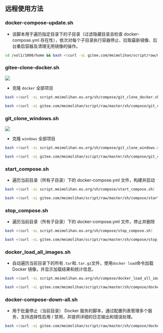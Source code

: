 ## 远程使用方法

### docker-compose-update.sh

- 该脚本用于遍历指定目录下的子目录（过滤隐藏目录且检查 docker-compose.yml 存在性），依次对每个子目录执行容器停止、拉取最新镜像、后台重启容器及清理无用镜像的操作。

```bash
cd /vol1/1000/home && bash <(curl -sL gitee.com/meimolihan/script/raw/master/sh/compose/docker-compose-update.sh)
```

### gitee-clone-docker.sh

![](https://file.meimolihan.eu.org/screenshot/git-clone-docker-001.webp)

- 克隆 `docker`  全部项目

```bash
bash <(curl -sL script.meimolihan.eu.org/sh/compose/git_clone_docker.sh)
```

```bash
bash <(curl -sL gitee.com/meimolihan/script/raw/master/sh/compose/git_clone_docker.sh)
```

### git_clone_windows.sh

![](https://file.meimolihan.eu.org/screenshot/git_clone_windows-001.webp) 

- 克隆 `windows` 全部项目

```bash
bash <(curl -sL script.meimolihan.eu.org/sh/compose/git_clone_windows.sh)
```

```bash
bash <(curl -sL gitee.com/meimolihan/script/raw/master/sh/compose/git_clone_windows.sh)
```

### start_compose.sh

- 遍历当前目录（所有子目录）下的 docker-compose.yml 文件，构建并启动

```bash
bash <(curl -sL script.meimolihan.eu.org/sh/compose/start_compose.sh)
```

```bash
bash <(curl -sL gitee.com/meimolihan/script/raw/master/sh/compose/start_compose.sh)
```

### stop_compose.sh

- 遍历当前目录（所有子目录）下的 docker-compose.yml 文件，停止并删除

```bash
bash <(curl -sL script.meimolihan.eu.org/sh/compose/stop_compose.sh)
```

```bash
bash <(curl -sL gitee.com/meimolihan/script/raw/master/sh/compose/stop_compose.sh)
```

### docker_load_all_images.sh

- 自动遍历当前目录下的所有`.tar`和`.tar.gz`文件，使用`docker load`命令加载 Docker 镜像，并显示加载结果和统计信息。

```bash
bash <(curl -sL script.meimolihan.eu.org/sh/compose/docker_load_all_images.sh)
```

```bash
bash <(curl -sL gitee.com/meimolihan/script/raw/master/sh/compose/docker_load_all_images.sh)
```

### docker-compose-down-all.sh

- 用于批量停止（当前目录） Docker 服务的脚本，通过配置列表管理多个服务，支持选择性启用 / 禁用，并提供详细的日志输出和错误处理。

```bash
bash <(curl -sL gitee.com/meimolihan/script/raw/master/sh/compose/docker-compose-down-all.sh)
```

